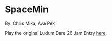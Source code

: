 SpaceMin
========
By: Chris Mika, Ava Pek

Play the original Ludum Dare 26 Jam Entry [here](http://ludumdare.com/compo/ludum-dare-26/?action=preview&uid=21625).
